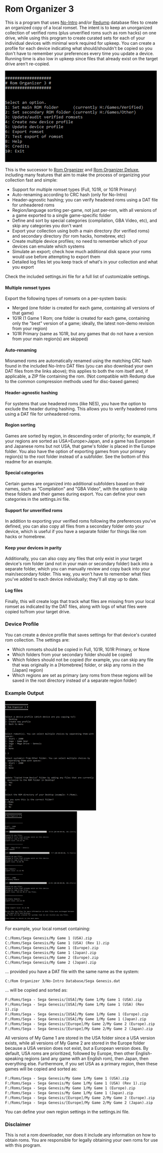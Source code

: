 # Rom Organizer 3

This is a program that uses [No-Intro](https://datomatic.no-intro.org/) and/or [Redump](http://redump.org/) database files to create an organized copy of a local romset. The intent is to keep an unorganized collection of verified roms (plus unverified roms such as rom hacks) on one drive, while using this program to create curated sets for each of your individual devices with minimal work required for upkeep. You can create a profile for each device indicating what should/shouldn't be copied so you don't have to remember your preferences every time you update a device. Running time is also low in upkeep since files that already exist on the target drive aren't re-copied.

<img src="https://github.com/GateGuy/RomOrganizer3/blob/main/screenshot%201.png?raw=true" width="500" height="300" />

This is the successor to [Rom Organizer](https://github.com/GateGuy/RomOrganizer) and [Rom Organizer Deluxe](https://github.com/GateGuy/RomOrganizerDeluxe), including many features that aim to make the process of organizing your collection fast and simple:
- Support for multiple romset types (Full, 1G1R, or 1G1R Primary)
- Auto-renaming according to CRC hash (only for No-Intro)
- Header-agnostic hashing; you can verify headered roms using a DAT file for unheadered roms
- Region/language sorting per-game, not just per-rom, with all versions of a game exported to a single game-specific folder
- Define and sort by special categories (compilation, GBA Video, etc), and skip any categories you don't want
- Export your collection using both a main directory (for verified roms) and secondary directory (for rom hacks, homebrew, etc)
- Create multiple device profiles; no need to remember which of your devices can emulate which systems
- Simulate an export; check how much additional disk space your roms would use before attempting to export them
- Detailed log files let you keep track of what's in your collection and what you export

Check the included settings.ini file for a full list of customizable settings.

#### Multiple romset types
Export the following types of romsets on a per-system basis:
- Merged (one folder is created for each game, containing all versions of that game)
- 1G1R (1 Game 1 Rom; one folder is created for each game, containing only the "best" version of a game; ideally, the latest non-demo revision from your region)
- 1G1R Primary (same as 1G1R, but any games that do not have a version from your main region(s) are skipped)

#### Auto-renaming
Misnamed roms are automatically renamed using the matching CRC hash found in the included No-Intro DAT files (you can also download your own DAT files from the links above); this applies to both the rom itself and, if applicable, a ZIP file containing the rom. (Not compatible with Redump due to the common compression methods used for disc-based games)

#### Header-agnostic hashing
For systems that use headered roms (like NES), you have the option to exclude the header during hashing. This allows you to verify headered roms using a DAT file for unheadered roms.

#### Region sorting
Games are sorted by region, in descending order of priority; for example, if your regions are sorted as USA>Europe>Japan, and a game has European and Japanese roms but not USA, that game's folder is placed in the Europe folder. You also have the option of exporting games from your primary region(s) to the root folder instead of a subfolder. See the bottom of this readme for an example.

#### Special categories
Certain games are organized into additional subfolders based on their names, such as "Compilation" and "GBA Video", with the option to skip these folders and their games during export. You can define your own categories in the settings.ini file.

#### Support for unverified roms
In addition to exporting your verified roms following the preferences you've defined, you can also copy all files from a secondary folder onto your device, which is useful if you have a separate folder for things like rom hacks or homebrew.

#### Keep your devices in parity
Additionally, you can also copy any files that only exist in your target device's rom folder (and not in your main or secondary folder) back into a separate folder, which you can manually review and copy back into your main/secondary folder. This way, you won't have to remember what files you've added to each device individually; they'll all stay up to date.

#### Log files
Finally, this will create logs that track what files are missing from your local romset as indicated by the DAT files, along with logs of what files were copied to/from your target drive.

### Device Profile
You can create a device profile that saves settings for that device's curated rom collection. The settings are:
- Which romsets should be copied in Full, 1G1R, 1G1R Primary, or None
- Which folders from your secondary folder should be copied
- Which folders should not be copied (for example, you can skip any file that was originally in a [Homebrew] folder, or skip any roms in the [Japan] region)
- Which regions are set as primary (any roms from these regions will be saved in the root directory instead of a separate region folder)

### Example Output

<img src="https://github.com/GateGuy/RomOrganizer3/blob/main/screenshot%202.png?raw=true" width="300" height="360" /> <img src="https://github.com/GateGuy/RomOrganizer3/blob/main/screenshot%203.png?raw=true" width="237" height="360" />

For example, your local romset containing:
```
C:/Roms/Sega Genesis/My Game 1 (USA).zip
C:/Roms/Sega Genesis/My Game 1 (USA) (Rev 1).zip
C:/Roms/Sega Genesis/My Game 1 (Europe).zip
C:/Roms/Sega Genesis/My Game 1 (Japan).zip
C:/Roms/Sega Genesis/My Game 2 (Europe).zip
C:/Roms/Sega Genesis/My Game 2 (Japan).zip
```
... provided you have a DAT file with the same name as the system:
```
C:/Rom Organizer 3/No-Intro Database/Sega Genesis.dat
```
... will be copied and sorted as:
```
F:/Roms/Sega - Sega Genesis/[USA]/My Game 1/My Game 1 (USA).zip
F:/Roms/Sega - Sega Genesis/[USA]/My Game 1/My Game 1 (USA) (Rev 1).zip
F:/Roms/Sega - Sega Genesis/[USA]/My Game 1/My Game 1 (Europe).zip
F:/Roms/Sega - Sega Genesis/[USA]/My Game 1/My Game 1 (Japan).zip
F:/Roms/Sega - Sega Genesis/[Europe]/My Game 2/My Game 2 (Europe).zip
F:/Roms/Sega - Sega Genesis/[Europe]/My Game 2/My Game 2 (Japan).zip
```
All versions of My Game 1 are stored in the USA folder since a USA version exists, while all versions of My Game 2 are stored in the Europe folder because a USA version does not exist, but a European version does. By default, USA roms are prioritized, followed by Europe, then other English-speaking regions (and any game with an English rom), then Japan, then everything else. Furthermore, if you set USA as a primary region, then these games will be copied and sorted as:
```
F:/Roms/Sega - Sega Genesis/My Game 1/My Game 1 (USA).zip
F:/Roms/Sega - Sega Genesis/My Game 1/My Game 1 (USA) (Rev 1).zip
F:/Roms/Sega - Sega Genesis/My Game 1/My Game 1 (Europe).zip
F:/Roms/Sega - Sega Genesis/My Game 1/My Game 1 (Japan).zip
F:/Roms/Sega - Sega Genesis/[Europe]/My Game 2/My Game 2 (Europe).zip
F:/Roms/Sega - Sega Genesis/[Europe]/My Game 2/My Game 2 (Japan).zip
```
You can define your own region settings in the settings.ini file.

### Disclaimer
This is not a rom downloader, nor does it include any information on how to obtain roms. You are responsible for legally obtaining your own roms for use with this program.
